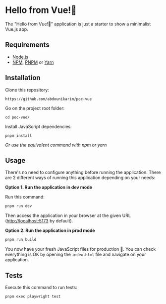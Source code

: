 Hello from Vue!👋
========================

The "Hello from Vue!👋" application is just a starter to show a minimalist Vue.js app.

Requirements
------------

* [Node.js][1]
* [NPM][1], [PNPM][2] or [Yarn][3]

Installation
------------

Clone this repository:

```console
https://github.com/abdounikarim/poc-vue
```

Go on the project root folder:

```console
cd poc-vue/
```

Install JavaScript dependencies:

```console
pnpm install
```

_Or use the equivalent command with npm or yarn_

Usage
-----

There's no need to configure anything before running the application. There are
2 different ways of running this application depending on your needs:

**Option 1. Run the application in dev mode**

Run this command:

```bash
pnpm run dev
```

Then access the application in your browser at the given URL (<http://localhost:5173> by default).

**Option 2. Run the application in prod mode**

```bash
pnpm run build
```
You now have your fresh JavaScript files for production 🚀.
You can check everything is OK by opening the `index.html` file and navigate on your application.

Tests
-----

Execute this command to run tests:

```bash
pnpm exec playwright test
```

[1]: https://nodejs.org/en/download/package-manager
[2]: https://pnpm.io/installation
[3]: https://yarnpkg.com/getting-started/install
